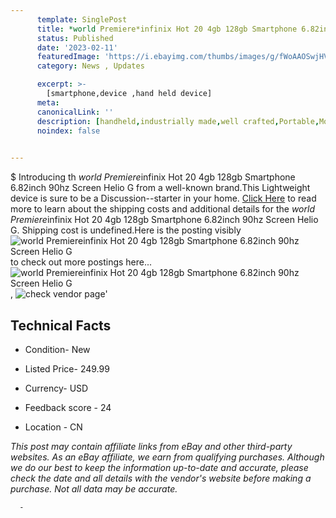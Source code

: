 ```yaml
---
      template: SinglePost
      title: *world Premiere*infinix Hot 20 4gb 128gb Smartphone 6.82inch 90hz Screen Helio G
      status: Published
      date: '2023-02-11'
      featuredImage: 'https://i.ebayimg.com/thumbs/images/g/fWoAAOSwjHVjxA88/s-l225.jpg'
      category: News , Updates

      excerpt: >-
        [smartphone,device ,hand held device]
      meta:
      canonicalLink: ''
      description: [handheld,industrially made,well crafted,Portable,Mobile,Compact,Convenient,Lightweight,Maneuverable,Man-portable,Miniature,Carriable,Hand-held,Light,Holdable,Transportable,Mobile device,Pocket-sized,On-the-go,Wireless,Cordless,Compact size,Convenient size, smartphone,device ,hand held device]
      noindex: false
      

---
```

$
      Introducing th *world Premiere*infinix Hot 20 4gb 128gb Smartphone 6.82inch 90hz Screen Helio G from a well-known brand.This Lightweight device  is sure to be a Discussion--starter in your home. [Click Here](https://www.ebay.com/itm/314326659622?hash=item492f543226%3Ag%3AfWoAAOSwjHVjxA88&mkevt=1&mkcid=1&mkrid=711-53200-19255-0&campid=%253CePNCampaignId%253E&customid=%253CreferenceId%253E&toolid=10049) to read more to learn about the shipping costs and additional details for the *world Premiere*infinix Hot 20 4gb 128gb Smartphone 6.82inch 90hz Screen Helio G. Shipping cost is undefined.Here is the posting visibly ![*world Premiere*infinix Hot 20 4gb 128gb Smartphone 6.82inch 90hz Screen Helio G](https://i.ebayimg.com/thumbs/images/g/fWoAAOSwjHVjxA88/s-l225.jpg) to check out more postings here... ![*world Premiere*infinix Hot 20 4gb 128gb Smartphone 6.82inch 90hz Screen Helio G](https://i.ebayimg.com/images/g/fWoAAOSwjHVjxA88/s-l960.jpg), ![check vendor page](https://origin-galleryplus.ebayimg.com/ws/web/314326659622_2_0_1/225x225.jpg,https://origin-galleryplus.ebayimg.com/ws/web/314326659622_3_0_1/225x225.jpg,https://origin-galleryplus.ebayimg.com/ws/web/314326659622_4_0_1/225x225.jpg,https://origin-galleryplus.ebayimg.com/ws/web/314326659622_5_0_1/225x225.jpg,https://origin-galleryplus.ebayimg.com/ws/web/314326659622_6_0_1/225x225.jpg)'

      

 ## Technical Facts 



     
      

 - Condition- New 


      

 - Listed Price- 249.99 


      

 - Currency- USD 


      

 - Feedback score - 24 


      

 - Location - CN 


      
      

 *_This post may contain affiliate links from eBay and other third-party websites. As an eBay affiliate, we earn from qualifying purchases. Although we do our best to keep the information up-to-date and accurate, please check the date and all details with the vendor's website before making a purchase. Not all data may be accurate._*




      -
